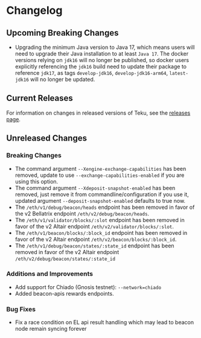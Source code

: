 # Changelog

## Upcoming Breaking Changes

- Upgrading the minimum Java version to Java 17, which means users will need to upgrade their Java installation to at least `Java 17`.  The docker versions relying on `jdk16` will no longer be published, so docker users explicitly referencing the `jdk16` build need to update their package to reference `jdk17`, as tags `develop-jdk16`, `develop-jdk16-arm64`, `latest-jdk16` will no longer be updated.

## Current Releases

For information on changes in released versions of Teku, see the [releases page](https://github.com/ConsenSys/teku/releases).

## Unreleased Changes

### Breaking Changes

- The command argument `--Xengine-exchange-capabilities` has been removed, update to use `--exchange-capabilities-enabled` if you are using this option.
- The command argument `--Xdeposit-snapshot-enabled` has been removed, just remove it from commandline/configuration if you use it, updated argument `--deposit-snapshot-enabled` defaults to true now.
- The `/eth/v1/debug/beacon/heads` endpoint has been removed in favor of the v2 Bellatrix endpoint `/eth/v2/debug/beacon/heads`.
- The `/eth/v1/validator/blocks/:slot` endpoint has been removed in favor of the v2 Altair endpoint `/eth/v2/validator/blocks/:slot`.
- The `/eth/v1/beacon/blocks/:block_id` endpoint has been removed in favor of the v2 Altair endpoint `/eth/v2/beacon/blocks/:block_id`.
- The `/eth/v1/debug/beacon/states/:state_id` endpoint has been removed in favor of the v2 Altair endpoint `/eth/v2/debug/beacon/states/:state_id`

### Additions and Improvements

- Add support for Chiado (Gnosis testnet): `--network=chiado`
- Added beacon-apis rewards endpoints.

### Bug Fixes

- Fix a race condition on EL api result handling which may lead to beacon node remain syncing forever